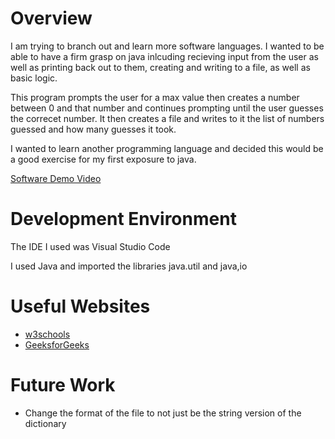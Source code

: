 # Overview

<!-- {Talk about what you are trying to accomplish as a software engineer to further your learning.} -->
I am trying to branch out and learn more software languages. I wanted to be able to have a firm grasp on java inlcuding recieving input from the user as well as printing back out to them, creating and writing to a file, as well as basic logic.

<!-- {Provide a description of the software that you wrote to demonstrate the Java language.} -->
This program prompts the user for a max value then creates a number between 0 and that number and continues prompting until the user guesses the correcet number. It then creates a file and writes to it the list of numbers guessed and how many guesses it took.
<!-- {Describe your purpose for writing this software.} -->
I wanted to learn another programming language and decided this would be a good exercise for my first exposure to java.

<!-- {Provide a link to your YouTube demonstration. It should be a 4-5 minute demo of the software running and a walkthrough of the code. Focus should be on sharing what you learned about the language syntax.} -->

[Software Demo Video](https://youtu.be/uxkrxe7actA)

# Development Environment

<!-- {Describe the tools that you used to develop the software} -->
The IDE I used was Visual Studio Code

<!-- {Describe the programming language that you used and any libraries.} -->
I used Java and imported the libraries java.util and java,io

# Useful Websites

<!-- {Make a list of websites that you found helpful in this project} -->

- [w3schools](https://www.w3schools.com/java/default.asp)
- [GeeksforGeeks](https://www.geeksforgeeks.org/hashtable-in-java/)

# Future Work

<!-- {Make a list of things that you need to fix, improve, and add in the future.} -->

- Change the format of the file to not just be the string version of the dictionary

